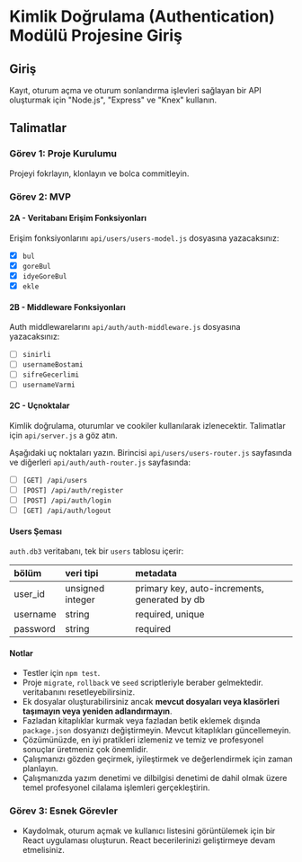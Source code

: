 # Kimlik Doğrulama (Authentication) Modülü Projesine Giriş

## Giriş

Kayıt, oturum açma ve oturum sonlandırma işlevleri sağlayan bir API oluşturmak için "Node.js", "Express" ve "Knex" kullanın.

## Talimatlar

### Görev 1: Proje Kurulumu

Projeyi fokrlayın, klonlayın ve bolca commitleyin.

### Görev 2: MVP

#### 2A - Veritabanı Erişim Fonksiyonları

Erişim fonksiyonlarını `api/users/users-model.js` dosyasına yazacaksınız:

- [x] `bul`
- [x] `goreBul`
- [x] `idyeGoreBul`
- [x] `ekle`

#### 2B - Middleware Fonksiyonları

Auth middlewarelarını `api/auth/auth-middleware.js` dosyasına yazacaksınız:

- [ ] `sinirli`
- [ ] `usernameBostami`
- [ ] `sifreGecerlimi`
- [ ] `usernameVarmi`

#### 2C - Uçnoktalar

Kimlik doğrulama, oturumlar ve cookiler kullanılarak izlenecektir. Talimatlar için `api/server.js` a göz atın.

Aşağıdaki uç noktaları yazın. Birincisi `api/users/users-router.js` sayfasında ve diğerleri `api/auth/auth-router.js` sayfasında:

- [ ] `[GET] /api/users`
- [ ] `[POST] /api/auth/register`
- [ ] `[POST] /api/auth/login`
- [ ] `[GET] /api/auth/logout`

#### Users Şeması

`auth.db3` veritabanı, tek bir `users` tablosu içerir:

| bölüm    | veri tipi        | metadata                                      |
| :------- | :--------------- | :-------------------------------------------- |
| user_id  | unsigned integer | primary key, auto-increments, generated by db |
| username | string           | required, unique                              |
| password | string           | required                                      |

#### Notlar

- Testler için `npm test`.
- Proje `migrate`, `rollback` ve `seed` scriptleriyle beraber gelmektedir. veritabanını resetleyebilirsiniz.
- Ek dosyalar oluşturabilirsiniz ancak **mevcut dosyaları veya klasörleri taşımayın veya yeniden adlandırmayın**.
- Fazladan kitaplıklar kurmak veya fazladan betik eklemek dışında `package.json` dosyanızı değiştirmeyin. Mevcut kitaplıkları güncellemeyin.
- Çözümünüzde, en iyi pratikleri izlemeniz ve temiz ve profesyonel sonuçlar üretmeniz çok önemlidir.
- Çalışmanızı gözden geçirmek, iyileştirmek ve değerlendirmek için zaman planlayın.
- Çalışmanızda yazım denetimi ve dilbilgisi denetimi de dahil olmak üzere temel profesyonel cilalama işlemleri gerçekleştirin.

### Görev 3: Esnek Görevler

- Kaydolmak, oturum açmak ve kullanıcı listesini görüntülemek için bir React uygulaması oluşturun. React becerilerinizi geliştirmeye devam etmelisiniz.

